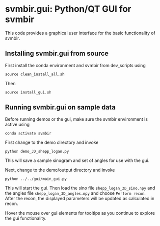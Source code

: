 # svmbir.gui: Python/QT GUI for svmbir 

This code provides a graphical user interface for the basic functionality of svmbir.  

## Installing svmbir.gui from source

First install the conda environment and svmbir from dev_scripts using

`source clean_install_all.sh`

Then 

`source install_gui.sh`


## Running svmbir.gui on sample data

Before running demos or the gui, make sure the svmbir environment is active using

`conda activate svmbir`

First change to the demo directory and invoke 

`python demo_3D_shepp_logan.py`  

This will save a sample sinogram and set of angles for use with the gui.  

Next, change to the demo/output directory and invoke

`python ../../gui/main_gui.py`

This will start the gui.  Then load the sino file `shepp_logan_3D_sino.npy` and 
the angles file `shepp_logan_3D_angles.npy` and choose `Perform recon`.   
After the recon, the displayed parameters will be updated as calculated in recon.  
 
Hover the mouse over gui elements for tooltips as you continue to explore the gui functionality.  
